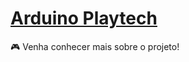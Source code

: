 # <a href="[https://nanda-pereira.github.io/Arduino-PlayTech/]">Arduino Playtech</a>
🎮 Venha conhecer mais sobre o projeto!
